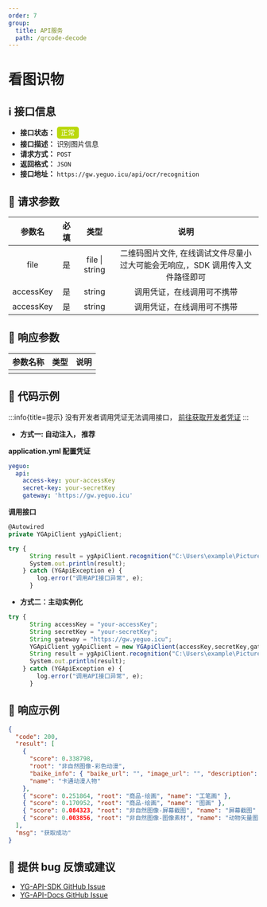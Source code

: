 ```yaml
---
order: 7
group:
  title: API服务
  path: /qrcode-decode
---
```


# 看图识物

## ℹ️ 接口信息

- **接口状态：** <div style="display: inline-block; background-color: #bad80a; color: #fff; padding: 2px; border-radius: 5px; width: 40px; height: 20px; text-align: center; line-height: 20px;">正常</div>
- **接口描述：** 识别图片信息
- **请求方式：** `POST`
- **返回格式：** `JSON`
- **接口地址：** `https://gw.yeguo.icu/api/ocr/recognition`

## 🔢 请求参数

|  参数名   | 必填 |      类型      |                                     说明                                      |
| :-------: | :--: | :------------: | :---------------------------------------------------------------------------: |
|   file    |  是  | file \| string | 二维码图片文件, 在线调试文件尽量小过大可能会无响应,，SDK 调用传入文件路径即可 |
| accessKey |  是  |     string     |                          调用凭证，在线调用可不携带                           |
| accessKey |  是  |     string     |                          调用凭证，在线调用可不携带                           |

## 💬 响应参数

| 参数名称 | 类型 | 说明 |
| :------: | :--: | :--: |
|          |      |      |

## 📜 代码示例

:::info{title=提示}
没有开发者调用凭证无法调用接口， <a href="https://api.yeguo.icu/person" target="_blank" rel="noopener noreferrer">前往获取开发者凭证</a>
:::

- **方式一: 自动注入， 推荐**

**application.yml 配置凭证**

```yml
yeguo:
  api:
    access-key: your-accessKey
    secret-key: your-secretKey
    gateway: 'https://gw.yeguo.icu'
```

**调用接口**

```js
@Autowired
private YGApiClient ygApiClient;

try {
      String result = ygApiClient.recognition("C:\Users\example\Pictures\2.jpg");
      System.out.println(result);
    } catch (YGApiException e) {
        log.error("调用API接口异常", e);
      }

```

- **方式二：主动实例化**

```js
try {
      String accessKey = "your-accessKey";
      String secretKey = "your-secretKey";
      String gateway = "https://gw.yeguo.icu";
      YGApiClient ygApiClient = new YGApiClient(accessKey,secretKey,gateway);
      String result = ygApiClient.recognition("C:\Users\example\Pictures\2.jpg");
      System.out.println(result);
    } catch (YGApiException e) {
        log.error("调用API接口异常", e);
      }
```

## 📝 响应示例

```json
{
  "code": 200,
  "result": [
    {
      "score": 0.338798,
      "root": "非自然图像-彩色动漫",
      "baike_info": { "baike_url": "", "image_url": "", "description": "" },
      "name": "卡通动漫人物"
    },
    { "score": 0.251864, "root": "商品-绘画", "name": "工笔画" },
    { "score": 0.170952, "root": "商品-绘画", "name": "图画" },
    { "score": 0.084323, "root": "非自然图像-屏幕截图", "name": "屏幕截图" },
    { "score": 0.003856, "root": "非自然图像-图像素材", "name": "动物矢量图" }
  ],
  "msg": "获取成功"
}
```

## 🐞 提供 bug 反馈或建议

- [YG-API-SDK GitHub Issue](https://github.com/ye-guo/yeguo-api-sdk/issues/new/choose)
- [YG-API-Docs GitHub Issue](https://github.com/ye-guo/yeguo-api-docs/issues/new/choose)
